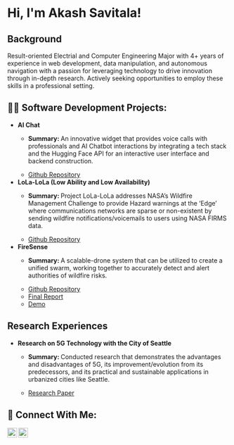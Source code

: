 <h1>Hi, I'm Akash Savitala!</h1>

<h2>Background</h2>

<p>Result-oriented Electrial and Computer Engineering Major with 4+ years of experience in web development, data manipulation, and autonomous navigation with a passion for leveraging technology to drive innovation through in-depth research. Actively seeking opportunities to employ these skills in a professional setting. </p>

<h2>👨‍💻 Software Development Projects:</h2>

- <b>AI Chat</b>
  - <p><b>Summary: </b>An innovative widget that provides voice calls with professionals and AI Chatbot interactions by integrating a tech stack and the Hugging Face API for an interactive user interface and backend construction.</p>
  - [Github Repository](https://github.com/AkashSavitala/AI_Chat_Widget.git)
- <b>LoLa-LoLa (Low Ability and Low Availability)</b>
  - <p><b>Summary: </b>Project LoLa-LoLa addresses NASA’s Wildfire Management Challenge to provide Hazard warnings at the ‘Edge’ where communications networks are sparse or non-existent by sending wildfire notifications/voicemails to users using NASA FIRMS data.</p>
  - [Github Repository](https://github.com/vigneshSrinivasan2005/LoLa-LoLa)
- <b>FireSense</b>
  - <p><b>Summary: </b>A scalable-drone system that can be utilized to create a unified swarm, working together to accurately detect and alert authorities of wildfire risks.</p>
  - [Github Repository](https://github.com/Team-FireSense/FireSense.git)
  - [Final Report](https://docs.google.com/document/d/1tQ_4BB9be-DbQttiOq7NC0D3Umjxn4ryi3X08fWcksY/edit?usp=sharing)
  - [Demo](https://drive.google.com/file/d/1HqHJ9GnEU8__ma1Cpz-msDWh1flKPv3y/view?usp=sharing)
 
<h2>Research Experiences</h2>

- <b>Research on 5G Technology with the City of Seattle</b>
  - <p><b>Summary: </b>Conducted research that demonstrates the advantages and disadvantages of 5G, its improvement/evolution from its predecessors, and its practical and sustainable applications in urbanized cities like Seattle.</p>
  - [Research Paper](https://drive.google.com/file/d/11atKLoEjaGEygNSkSFKJsQjbbkrTUete/view)

<h2> 🤳 Connect With Me:</h2>

[<img align="left" alt="AkashSavitala | LinkedIn" width="22px" src="https://cdn.jsdelivr.net/npm/simple-icons@v3/icons/linkedin.svg" />][linkedin]
[<img align="left" alt="AkashSavitala | Facebook" width="22px" src="https://cdn.jsdelivr.net/npm/simple-icons@v3/icons/facebook.svg" />][facebook]

[facebook]: https://www.facebook.com/akash.savitala/
[linkedin]: https://www.linkedin.com/in/akash-savitala

<!--

Here are some ideas to get you started:

- 🔭 I’m currently working on ...
- 🌱 I’m currently learning ...
- 👯 I’m looking to collaborate on ...
- 🤔 I’m looking for help with ...
- 💬 Ask me about ...
- 📫 How to reach me: ...
- 😄 Pronouns: ...
- ⚡ Fun fact: ...
-->
